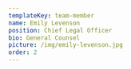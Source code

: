 ```yaml
---
templateKey: team-member
name: Emily Levenson
position: Chief Legal Officer
bio: General Counsel
picture: /img/emily-levenson.jpg
order: 2
---
```

